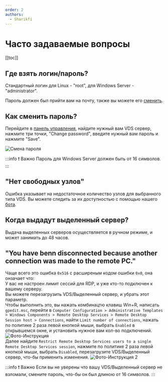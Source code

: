 ```yaml
---
order: 2
authors:
  - Sharikfi
---
```


# Часто задаваемые вопросы

[[toc]]

## Где взять логин/пароль?

Стандартный логин для Linux - "root", для Windows Server - "administrator".

Пароль должен был прийти вам на почту, также вы можете его [сменить](#как-сменить-пароль).

## Как сменить пароль?

Перейдите в [панель управления](https://vm.play2go.cloud), найдите нужный вам VDS сервер, нажмите три точки, "Change password", введите нужный вам пароль и нажмите "Save".

![Смена пароля](/vds/faq/pwd.png)

:::info :exclamation: Важно
Пароль для Windows Server должен быть от 16 символов.
:::

## "Нет свободных узлов"

Ошибка указывает на недостаточное количество узлов для выбранного типа VDS.
Вы можете следить за их доступностью с помощью нашего [бота](https://t.me/play2gostatus_bot).

## Когда выдадут выделенный сервер?

Выдача выделенных серверов осуществляется в ручном режиме, и может занимать до 48 часов.

## "You have benn disconnected because another connection was made to the remote РС."

Чаще всего это ошибка `0x516` с расширеным кодом ошибки `0x0`, она онзачает что: \
У вас не настроен лимит сессий для RDP, и уже кто-то подключен к вашему серверу. \
Вы можете перезагрузить VDS/Выделенный сервер, и убрать этот параметр. \
Чтобы выполнить это, вы нажать комбинацтю клавиш Win+R, написать `gpedit.msc`, перейти в `Computer Configuration > Administrative Templates > Windows Components > Remote Desktop Services > Remote Desktop Session host > Connections`, найти `Limit number of connections`, нажать по политике 2 раза левой кнопкой мыши, выбрать `Enabled` в открывшемся окне, и установить нужное вам кол-во подключений.
![Фото-Инструкция](/vds/faq/gpedit.png)
\
Далее найдите `Restrict Remote Desktop Services users to a single Remote Desktop Services session`, нажмите по политике 2 раза левой кнопкой мыши, выбрать `Disabled`, перезагрузите VDS/Выделенный сервер, что-бы применить изменения.
![Фото-Инструкция 2](/vds/faq/rrds.png)

:::info :exclamation: Важно
Если вы не уверены что вашу VDS/Выделенный сервер не взломали, смените пароль, что-бы он был длиною от 16 символов.
:::
